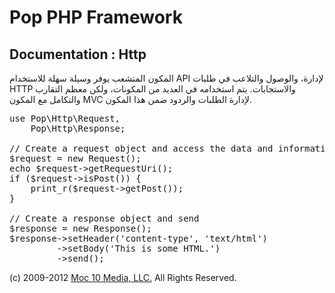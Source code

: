 Pop PHP Framework
=================

Documentation : Http
--------------------

المكون المتشعب يوفر وسيلة سهلة للاستخدام API لإدارة، والوصول والتلاعب في طلبات HTTP والاستجابات. يتم استخدامه في العديد من المكونات، ولكن معظم التقارب والتكامل مع المكون MVC لإدارة الطلبات والردود ضمن هذا المكون.

<pre>
use Pop\Http\Request,
    Pop\Http\Response;

// Create a request object and access the data and information
$request = new Request();
echo $request->getRequestUri();
if ($request->isPost()) {
    print_r($request->getPost());
}

// Create a response object and send
$response = new Response();
$response->setHeader('content-type', 'text/html')
         ->setBody('<html><body>This is some HTML.</body></html>')
         ->send();
</pre>

(c) 2009-2012 [Moc 10 Media, LLC.](http://www.moc10media.com) All Rights Reserved.
